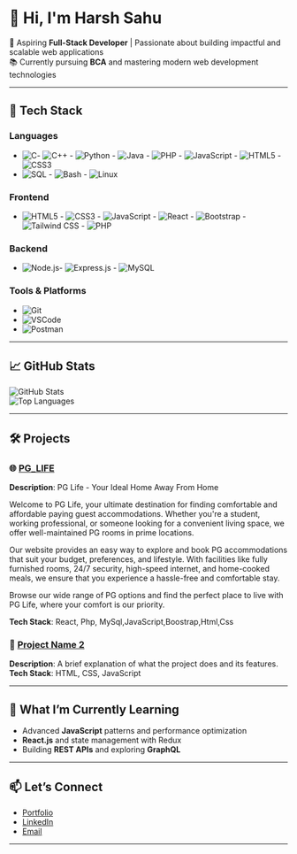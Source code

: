 # 👋 Hi, I'm Harsh Sahu  

🌟 Aspiring **Full-Stack Developer** | Passionate about building impactful and scalable web applications  
📚 Currently pursuing **BCA** and mastering modern web development technologies  

---

## 🚀 **Tech Stack**

### **Languages**
- ![C](https://img.shields.io/badge/-C-A8B9CC?logo=c&logoColor=white&style=for-the-badge)- ![C++](https://img.shields.io/badge/-C++-00599C?logo=c%2B%2B&logoColor=white&style=for-the-badge) - ![Python](https://img.shields.io/badge/-Python-3776AB?logo=python&logoColor=white&style=for-the-badge) - ![Java](https://img.shields.io/badge/-Java-007396?logo=java&logoColor=white&style=for-the-badge) - ![PHP](https://img.shields.io/badge/-PHP-777BB4?logo=php&logoColor=white&style=for-the-badge) - ![JavaScript](https://img.shields.io/badge/-JavaScript-F7DF1E?logo=javascript&logoColor=black&style=for-the-badge) - ![HTML5](https://img.shields.io/badge/-HTML5-E34F26?logo=html5&logoColor=white&style=for-the-badge) - ![CSS3](https://img.shields.io/badge/-CSS3-1572B6?logo=css3&logoColor=white&style=for-the-badge) 
- ![SQL](https://img.shields.io/badge/-SQL-003B57?logo=postgresql&logoColor=white&style=for-the-badge) - ![Bash](https://img.shields.io/badge/-Bash-4EAA25?logo=gnu-bash&logoColor=white&style=for-the-badge) - ![Linux](https://img.shields.io/badge/-Linux-FCC624?logo=linux&logoColor=black&style=for-the-badge)




### **Frontend**
- ![HTML5](https://img.shields.io/badge/-HTML5-E34F26?logo=html5&logoColor=white&style=for-the-badge) - ![CSS3](https://img.shields.io/badge/-CSS3-1572B6?logo=css3&logoColor=white&style=for-the-badge) - ![JavaScript](https://img.shields.io/badge/-JavaScript-F7DF1E?logo=javascript&logoColor=black&style=for-the-badge) - ![React](https://img.shields.io/badge/-React-61DAFB?logo=react&logoColor=black&style=for-the-badge) - ![Bootstrap](https://img.shields.io/badge/-Bootstrap-7952B3?logo=bootstrap&logoColor=white&style=for-the-badge) - ![Tailwind CSS](https://img.shields.io/badge/-Tailwind%20CSS-38B2AC?logo=tailwind-css&logoColor=white&style=for-the-badge) - ![PHP](https://img.shields.io/badge/-PHP-777BB4?logo=php&logoColor=white&style=for-the-badge)


### **Backend**
- ![Node.js](https://img.shields.io/badge/-Node.js-339933?logo=nodedotjs&logoColor=white&style=for-the-badge)- ![Express.js](https://img.shields.io/badge/-Express.js-000000?logo=express&logoColor=white&style=for-the-badge) - ![MySQL](https://img.shields.io/badge/-MySQL-4479A1?logo=mysql&logoColor=white&style=for-the-badge)



### **Tools & Platforms**
- ![Git](https://img.shields.io/badge/-Git-F05032?logo=git&logoColor=white&style=for-the-badge)
- ![VSCode](https://img.shields.io/badge/-VSCode-007ACC?logo=visualstudiocode&logoColor=white&style=for-the-badge)
- ![Postman](https://img.shields.io/badge/-Postman-FF6C37?logo=postman&logoColor=white&style=for-the-badge)

---

## 📈 **GitHub Stats**
![GitHub Stats](https://github-readme-stats.vercel.app/api?username=HarshSahu&show_icons=true&theme=radical)  
![Top Languages](https://github-readme-stats.vercel.app/api/top-langs/?username=HarshSahu&layout=compact&theme=radical)  

---

## 🛠 **Projects**

### 🌐 [PG_LIFE](https://github.com/HarshSahu/project-name)
**Description**: PG Life - Your Ideal Home Away From Home

Welcome to PG Life, your ultimate destination for finding comfortable and affordable paying guest accommodations. Whether you're a student, working professional, or someone looking for a convenient living space, we offer well-maintained PG rooms in prime locations.

Our website provides an easy way to explore and book PG accommodations that suit your budget, preferences, and lifestyle. With facilities like fully furnished rooms, 24/7 security, high-speed internet, and home-cooked meals, we ensure that you experience a hassle-free and comfortable stay.

Browse our wide range of PG options and find the perfect place to live with PG Life, where your comfort is our priority.

  
**Tech Stack**: React, Php, MySql,JavaScript,Boostrap,Html,Css

### 🌟 [Project Name 2](https://github.com/HarshSahu/project-name)
**Description**: A brief explanation of what the project does and its features.  
**Tech Stack**: HTML, CSS, JavaScript  

---

## 🌱 **What I’m Currently Learning**
- Advanced **JavaScript** patterns and performance optimization  
- **React.js** and state management with Redux  
- Building **REST APIs** and exploring **GraphQL**  

---

## 📫 **Let’s Connect**
- [Portfolio](https://your-portfolio-link.com)  
- [LinkedIn](https://www.linkedin.com/in/harsh-sahu-3a3930288/)  
- [Email](mailto:harshsahu1917@gmail.com)  

---
